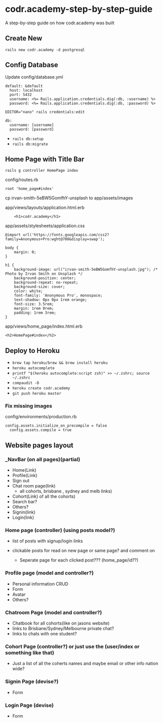 # codr.academy-step-by-step-guide
A step-by-step guide on how codr.academy was built


## Create New
`rails new codr.academy -d postgresql`

## Config Database

Update config/database.yml

```
default: &default
  host: localhost
  port: 5432
  username: <%= Rails.application.credentials.dig(:db, :username) %>
  password: <%= Rails.application.credentials.dig(:db, :password) %>
```

`EDITOR="nano" rails credentials:edit`

```
db:
  username: [username]
  password: [password]
```

- `rails db:setup`
- `rails db:migrate`

## Home Page with Title Bar

`rails g controller HomePage index`

config/routes.rb

```
root 'home_page#index'
```

cp irvan-smith-5eBW5GomfhY-unsplash to app/assets/images

app/views/layouts/application.html.erb

```
    <h1>codr.academy</h1>
```

app/assets/stylesheets/application.css

```
@import url('https://fonts.googleapis.com/css2?family=Anonymous+Pro:wght@700&display=swap');

body {
    margin: 0;
}

h1 {
    background-image: url("irvan-smith-5eBW5GomfhY-unsplash.jpg"); /* Photo by Irvan Smith on Unsplash */
    background-position: center;
    background-repeat: no-repeat;
    background-size: cover;
    color: white;
    font-family: 'Anonymous Pro', monospace;
    text-shadow: 0px 0px 1rem orange;
    font-size: 3.5rem;
    margin: 1rem 0rem;
    padding: 1rem 3rem;
}
```

app/views/home_page/index.html.erb

```
<h2>HomePage#index</h2>
```

## Deploy to Heroku

- `brew tap heroku/brew && brew install heroku `
- `heroku autocomplete`
- `printf "$(heroku autocomplete:script zsh)" >> ~/.zshrc; source ~/.zshrc`
- `compaudit -D`
- `heroku create codr.academy` 
- `git push heroku master`

### Fix missing images

config/environments/production.rb

```
config.assets.initialize_on_precompile = false
  config.assets.compile = true
```






## Website pages layout

### _NavBar (on all pages)(partial)
- Home(Link)
- Profile(Link)
- Sign out
- Chat room page(link)
    - all cohorts, brisbane , sydney and melb links)
- Cohort(Link) of all the cohorts)
- Search bar? 
- Others?
- Signin(link)
- Login(link)


### Home page (controller) (using posts model?)
- list of posts with signup/login links
- clickable posts for read on new page or same page? and comment on

    - Seperate page for each clicked post??? (home_page/id??)

### Profile page (model and controller?)
- Personal information CRUD 
- Form 
- Avatar
- Others?

### Chatroom Page (model and controller?)
- Chatbook for all cohorts(like on jasons website)
- links to Brisbane/Sydney/Melbourne private chat?
- links to chats with one student?

### Cohort Page (controller?) or just use the (user/index or something like that)
- Just a list of all the coherts names and maybe email or other info nation wide?

### Signin Page (devise?)
- Form

### Login Page (devise)
- Form









